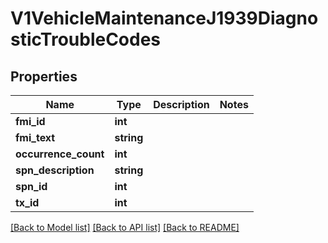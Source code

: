 # V1VehicleMaintenanceJ1939DiagnosticTroubleCodes

## Properties
Name | Type | Description | Notes
------------ | ------------- | ------------- | -------------
**fmi_id** | **int** |  | 
**fmi_text** | **string** |  | 
**occurrence_count** | **int** |  | 
**spn_description** | **string** |  | 
**spn_id** | **int** |  | 
**tx_id** | **int** |  | 

[[Back to Model list]](../README.md#documentation-for-models) [[Back to API list]](../README.md#documentation-for-api-endpoints) [[Back to README]](../README.md)



